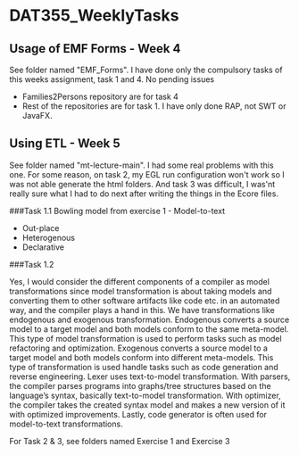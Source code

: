 # DAT355_WeeklyTasks

## Usage of EMF Forms - Week 4

See folder named "EMF_Forms". I have done only the compulsory tasks of this weeks assignment, task 1 and 4. No pending issues

- Families2Persons repository are for task 4
- Rest of the repositories are for task 1. I have only done RAP, not SWT or JavaFX.

## Using ETL - Week 5

See folder named "mt-lecture-main". I had some real problems with this one. For some reason, on task 2, my EGL run configuration won't work so I was not able generate the html folders. And task 3 was difficult, I was'nt really sure what I had to do next after writing the things in the Ecore files. 

###Task 1.1
Bowling model from exercise 1 - Model-to-text
-	Out-place
-	Heterogenous
-	Declarative


###Task 1.2

Yes, I would consider the different components of a compiler as model transformations since model transformation is about taking models and converting them to other software artifacts like code etc. in an automated way, and the compiler plays a hand in this. We have transformations like endogenous and exogenous transformation. Endogenous converts a source model to a target model and both models conform to the same meta-model. This type of model transformation is used to perform tasks such as model refactoring and optimization. Exogenous converts a source model to a target model and both models conform into different meta-models. This type of transformation is used handle tasks such as code generation and reverse engineering. Lexer uses text-to-model transformation. With parsers, the compiler parses programs into graphs/tree structures based on the language’s syntax, basically text-to-model transformation. With optimizer, the compiler takes the created syntax model and makes a new version of it with optimized improvements. Lastly, code generator is often used for model-to-text transformations.

For Task 2 & 3, see folders named Exercise 1 and Exercise 3



